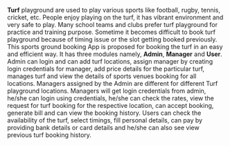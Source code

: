 **Turf** playground are used to play various sports like football, rugby, tennis, cricket, etc. People enjoy playing on the turf, it has vibrant environment and very safe to play. Many school teams and clubs prefer turf playground for practice and training purpose. Sometime it becomes difficult to book turf playground because of timing issue or the slot getting booked previously. This sports ground booking App is proposed for booking the turf in an easy and efficient way. It has three modules namely, **Admin**, **Manager** and **User**. Admin can login and can add turf locations, assign manager by creating login credentials for manager, add price details for the particular turf, manages turf and view the details of sports venues booking for all locations. Managers assigned by the Admin are different for different Turf playground locations. Managers will get login credentials from admin, he/she can login using credentials, he/she can check the rates, view the request for turf booking for the respective location, can accept booking, generate bill and can view the booking history. Users can check the availability of the turf, select timings, fill personal details, can pay by providing bank details or card details and he/she can also see view previous turf booking history.
